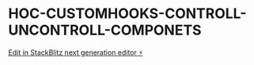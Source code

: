 # HOC-CUSTOMHOOKS-CONTROLL-UNCONTROLL-COMPONETS

[Edit in StackBlitz next generation editor ⚡️](https://stackblitz.com/~/github.com/Wabhi/HOC-CUSTOMHOOKS-CONTROLL-UNCONTROLL-COMPONETS)